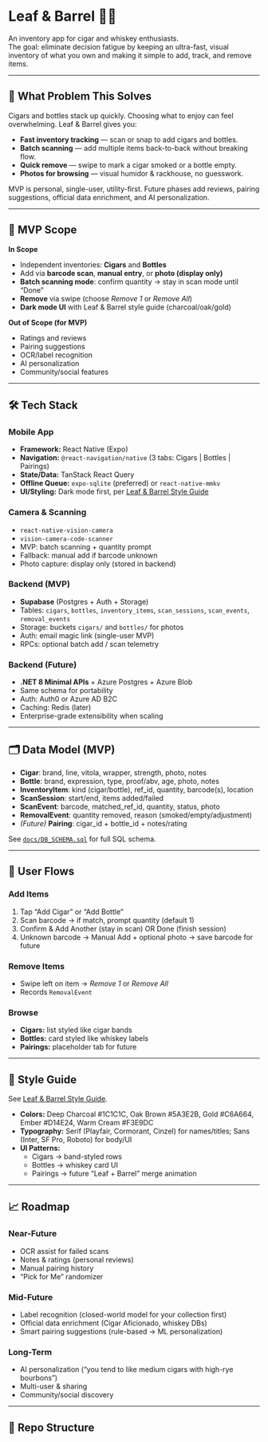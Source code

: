 # Leaf & Barrel 🍂🥃

An inventory app for cigar and whiskey enthusiasts.  
The goal: eliminate decision fatigue by keeping an ultra-fast, visual inventory of what you own and making it simple to add, track, and remove items.

---

## 📌 What Problem This Solves
Cigars and bottles stack up quickly. Choosing what to enjoy can feel overwhelming. Leaf & Barrel gives you:
- **Fast inventory tracking** — scan or snap to add cigars and bottles.
- **Batch scanning** — add multiple items back-to-back without breaking flow.
- **Quick remove** — swipe to mark a cigar smoked or a bottle empty.
- **Photos for browsing** — visual humidor & rackhouse, no guesswork.

MVP is personal, single-user, utility-first. Future phases add reviews, pairing suggestions, official data enrichment, and AI personalization.

---

## 🎯 MVP Scope
**In Scope**
- Independent inventories: **Cigars** and **Bottles**
- Add via **barcode scan**, **manual entry**, or **photo (display only)**
- **Batch scanning mode**: confirm quantity → stay in scan mode until “Done”
- **Remove** via swipe (choose *Remove 1* or *Remove All*)
- **Dark mode UI** with Leaf & Barrel style guide (charcoal/oak/gold)

**Out of Scope (for MVP)**
- Ratings and reviews
- Pairing suggestions
- OCR/label recognition
- AI personalization
- Community/social features

---

## 🛠️ Tech Stack

### Mobile App
- **Framework:** React Native (Expo)
- **Navigation:** `@react-navigation/native` (3 tabs: Cigars | Bottles | Pairings)
- **State/Data:** TanStack React Query
- **Offline Queue:** `expo-sqlite` (preferred) or `react-native-mmkv`
- **UI/Styling:** Dark mode first, per [Leaf & Barrel Style Guide](./Leaf_And_Barrel_Style_Guide.pdf)

### Camera & Scanning
- `react-native-vision-camera`
- `vision-camera-code-scanner`
- MVP: batch scanning + quantity prompt
- Fallback: manual add if barcode unknown
- Photo capture: display only (stored in backend)

### Backend (MVP)
- **Supabase** (Postgres + Auth + Storage)
- Tables: `cigars`, `bottles`, `inventory_items`, `scan_sessions`, `scan_events`, `removal_events`
- Storage: buckets `cigars/` and `bottles/` for photos
- Auth: email magic link (single-user MVP)
- RPCs: optional batch add / scan telemetry

### Backend (Future)
- **.NET 8 Minimal APIs** + Azure Postgres + Azure Blob
- Same schema for portability
- Auth: Auth0 or Azure AD B2C
- Caching: Redis (later)
- Enterprise-grade extensibility when scaling

---

## 🗂️ Data Model (MVP)
- **Cigar**: brand, line, vitola, wrapper, strength, photo, notes
- **Bottle**: brand, expression, type, proof/abv, age, photo, notes
- **InventoryItem**: kind (cigar/bottle), ref_id, quantity, barcode(s), location
- **ScanSession**: start/end, items added/failed
- **ScanEvent**: barcode, matched_ref_id, quantity, status, photo
- **RemovalEvent**: quantity removed, reason (smoked/empty/adjustment)
- *(Future)* **Pairing**: cigar_id + bottle_id + notes/rating

See [`docs/DB_SCHEMA.sql`](./docs/DB_SCHEMA.sql) for full SQL schema.

---

## 🔄 User Flows

### Add Items
1. Tap “Add Cigar” or “Add Bottle”
2. Scan barcode → if match, prompt quantity (default 1)
3. Confirm & Add Another (stay in scan) OR Done (finish session)
4. Unknown barcode → Manual Add + optional photo → save barcode for future

### Remove Items
- Swipe left on item → *Remove 1* or *Remove All*
- Records `RemovalEvent`

### Browse
- **Cigars:** list styled like cigar bands
- **Bottles:** card styled like whiskey labels
- **Pairings:** placeholder tab for future

---

## 🎨 Style Guide
See [Leaf & Barrel Style Guide](./Leaf_And_Barrel_Style_Guide.pdf).

- **Colors:** Deep Charcoal #1C1C1C, Oak Brown #5A3E2B, Gold #C6A664, Ember #D14E24, Warm Cream #F3E9DC
- **Typography:** Serif (Playfair, Cormorant, Cinzel) for names/titles; Sans (Inter, SF Pro, Roboto) for body/UI
- **UI Patterns:** 
  - Cigars → band-styled rows
  - Bottles → whiskey card UI
  - Pairings → future “Leaf + Barrel” merge animation

---

## 📈 Roadmap

### Near-Future
- OCR assist for failed scans
- Notes & ratings (personal reviews)
- Manual pairing history
- “Pick for Me” randomizer

### Mid-Future
- Label recognition (closed-world model for your collection first)
- Official data enrichment (Cigar Aficionado, whiskey DBs)
- Smart pairing suggestions (rule-based → ML personalization)

### Long-Term
- AI personalization (“you tend to like medium cigars with high-rye bourbons”)
- Multi-user & sharing
- Community/social discovery

---

## 📂 Repo Structure
